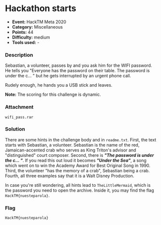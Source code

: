 # Hackathon starts

* **Event:** HackTM Meta 2020
* **Category:** Miscellaneous
* **Points:** 44
* **Difficulty:** medium
* **Tools used:** -

### Description

Sebastian, a volunteer, passes by and you ask him for the WIFI password. He tells you "Everyone has the password on their table. The password is under the c... " but he gets interrupted by an urgent phone call.

Rudely enough, he hands you a USB stick and leaves.

**Note:** The scoring for this challenge is dynamic.

### Attachment

`wifi_pass.rar`

### Solution

There are some hints in the challenge body and in `readme.txt`. 
First, the text starts with Sebastian, a volunteer. Sebastian is the name of the red, Jamaican-accented crab who serves as King Triton's advisor and "distinguished" court composer.
Second, there is ***"The password is under the c... "***. If you read this out loud it becomes ***"Under the Sea"***, a song which went on to win the Academy Award for Best Original Song in 1990.
Third, the volunteer "has the memory of a crab", Sebastian being a crab.
Fourth, all three examples say that it is a Walt Disney Production. 

In case you're still wondering, all hints lead to `TheLittleMermaid`, which is the password you need to open the archive. Inside it, you may find the flag `HackTM{nuesteparola}`.

### Flag
 
`HackTM{nuesteparola}`
 